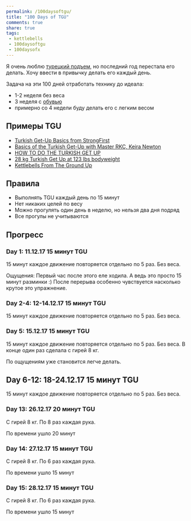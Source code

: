 ```yaml
---
permalink: /100daysoftgu/
title: "100 Days of TGU"
comments: true
share: true
tags:
 - kettlebells
 - 100daysoftgu
 - 100daysofx
---
```


Я очень люблю [турецкий подъем](https://vk.com/videos6172683?section=album_53474310&z=video6172683_169526427%2Fpl_6172683_53474310), но последний год перестала его делать.
Хочу ввести в привычку делать его каждый день.

Задача на эти 100 дней отработать технику до идеала:

* 1-2 неделя без веса
* 3 неделя с [обувью](https://www.youtube.com/watch?v=CZ6BT0X4nJQ)
* примерно со 4 недели буду делать его с легким весом

## Примеры TGU

* [Turkish Get-Up Basics from StrongFirst](https://www.youtube.com/watch?v=0bWRPC49-KI)
* [Basics of the Turkish Get-Up with Master RKC, Keira Newton](https://www.youtube.com/watch?v=iM2oTXgnDRU)
* [HOW TO DO THE TURKISH GET UP](https://www.youtube.com/watch?v=TF1ULxRpp2w)
* [28 kg Turkish Get Up at 123 lbs bodyweight](https://www.youtube.com/watch?v=B4Q9mxjhMy8)
* [Kettlebells From The Ground Up](https://www.functionalmovement.com/store/kettlebells_from_the_ground_up)

## Правила

* Выполнять TGU каждый день по 15 минут
* Нет никаких целей по весу
* Можно прогулять один день в неделю, но нельзя два дня подряд
* Все прогулы не учитываются

## Прогресс

### Day 1: 11.12.17 15 минут TGU

15 минут каждое движение повторяется отдельно по 5 раз. Без веса.

Ощущения: Первый час после этого еле ходила. А ведь это просто 15 минут разминки :)
После перерыва особенно чувствуется насколько крутое это упражнение.

### Day 2-4: 12-14.12.17 15 минут TGU

15 минут каждое движение повторяется отдельно по 5 раз. Без веса.

### Day 5: 15.12.17 15 минут TGU

15 минут каждое движение повторяется отдельно по 5 раз. Без веса.
В конце один раз сделала с гирей 8 кг.

По ощущениям уже становится легче делать.

## Day 6-12: 18-24.12.17 15 минут TGU

15 минут каждое движение повторяется отдельно по 5 раз. Без веса.

### Day 13: 26.12.17 20 минут TGU

С гирей 8 кг. По 8 раз каждая рука.

По времени ушло 20 минут

### Day 14: 27.12.17 15 минут TGU

С гирей 8 кг. По 6 раз каждая рука.

По времени ушло 15 минут

### Day 15: 28.12.17 15 минут TGU

С гирей 8 кг. По 6 раз каждая рука.

По времени ушло 15 минут

